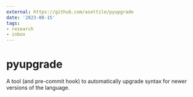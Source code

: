 ```yaml
---
external: https://github.com/asottile/pyupgrade
date: '2023-08-15'
tags:
- research
- inbox
---
```


# pyupgrade

A tool (and pre-commit hook) to automatically upgrade syntax for newer versions of the language.
